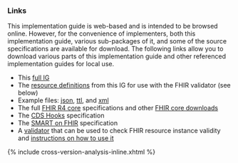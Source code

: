 ### Links

This implementation guide is web-based and is intended to be browsed online. However, for the convenience of implementers, both this implementation guide, various sub-packages of it, and some of the source specifications are available for download. The following links allow you to download various parts of this implementation guide and other referenced implementation guides for local use.

* This [full IG](full-ig.zip)
* The [resource definitions](definitions.json.zip) from this IG for use with the FHIR validator (see below)
* Example files: [json](examples.json.zip), [ttl](examples.tll.zip), and [xml](examples.xml.zip)
* The full [FHIR R4 core]({{site.data.fhir.path}}fhir-spec.zip) specifications and other [FHIR core downloads]({{site.data.fhir.path}}downloads.html)
* The [CDS Hooks](https://github.com/cds-hooks/docs/archive/master.zip) specification
* The [SMART on FHIR](http://www.hl7.org/fhir/smart-app-launch/full-ig.zip) specification
* A [validator](https://fhir.github.io/latest-ig-validator/org.hl7.fhir.validator.jar) that can be used to check FHIR resource instance validity and [instructions on how to use it](https://confluence.hl7.org/display/FHIR/Using+the+FHIR+Validator)

{% include cross-version-analysis-inline.xhtml %}
